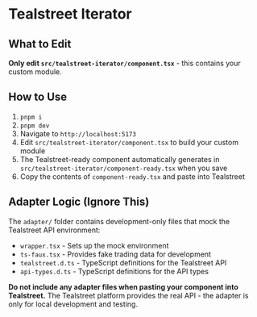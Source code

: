 # Tealstreet Iterator

## What to Edit

**Only edit `src/tealstreet-iterator/component.tsx`** - this contains your custom module.

## How to Use
1. `pnpm i`
2. `pnpm dev`
3. Navigate to `http://localhost:5173`
4. Edit `src/tealstreet-iterator/component.tsx` to build your custom module
5. The Tealstreet-ready component automatically generates in `src/tealstreet-iterator/component-ready.tsx` when you save
6. Copy the contents of `component-ready.tsx` and paste into Tealstreet

## Adapter Logic (Ignore This)

The `adapter/` folder contains development-only files that mock the Tealstreet API environment:
- `wrapper.tsx` - Sets up the mock environment
- `ts-faux.tsx` - Provides fake trading data for development
- `tealstreet.d.ts` - TypeScript definitions for the Tealstreet API
- `api-types.d.ts` - TypeScript definitions for the API types

**Do not include any adapter files when pasting your component into Tealstreet.** The Tealstreet platform provides the real API - the adapter is only for local development and testing.
